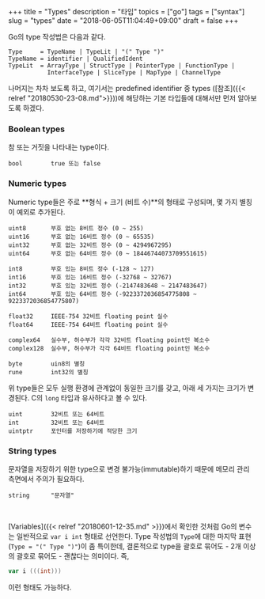 +++
title = "Types"
description = "타입"
topics = ["go"]
tags = ["syntax"]
slug = "types"
date = "2018-06-05T11:04:49+09:00"
draft = false
+++

Go의 type 작성법은 다음과 같다.

```
Type     = TypeName | TypeLit | "(" Type ")"
TypeName = identifier | QualifiedIdent
TypeLit  = ArrayType | StructType | PointerType | FunctionType |
           InterfaceType | SliceType | MapType | ChannelType
```

나머지는 차차 보도록 하고,  여기서는 predefined identifier 중 types ([참조]({{< relref "20180530-23-08.md">}}))에 해당하는 기본 타입들에 대해서만 먼저 알아보도록 하겠다.

### Boolean types

참 또는 거짓을 나타내는 type이다.

```
bool		true 또는 false
```

### Numeric types

Numeric type들은 주로 **형식 + 크기 (비트 수)**의 형태로 구성되며, 몇 가지 별칭이 예외로 추가된다.

```
uint8		부호 없는 8비트 정수 (0 ~ 255)
uint16		부호 없는 16비트 정수 (0 ~ 65535)
uint32		부호 없는 32비트 정수 (0 ~ 4294967295)
uint64		부호 없는 64비트 정수 (0 ~ 18446744073709551615)

int8		부호 있는 8비트 정수 (-128 ~ 127)
int16		부호 있는 16비트 정수 (-32768 ~ 32767)
int32		부호 있는 32비트 정수 (-2147483648 ~ 2147483647)
int64		부호 있는 64비트 정수 (-9223372036854775808 ~ 9223372036854775807)

float32		IEEE-754 32비트 floating point 실수
float64		IEEE-754 64비트 floating point 실수	

complex64	실수부, 허수부가 각각 32비트 floating point인 복소수
complex128	실수부, 허수부가 각각 64비트 floating point인 복소수

byte		uin8의 별칭
rune		int32의 별칭
```

위 type들은 모두 실행 환경에 관계없이 동일한 크기를 갖고, 아래 세 가지는 크기가 변경된다. C의 `long` 타입과 유사하다고 볼 수 있다.

```
uint		32비트 또는 64비트
int			32비트 또는 64비트
uintptr		포인터를 저장하기에 적당한 크기
```

### String types

문자열을 저장하기 위한 type으로 변경 불가능(immutable)하기 때문에 메모리 관리 측면에서 주의가 필요하다.

```
string		"문자열"
```

<br>

[Variables]({{< relref "20180601-12-35.md" >}})에서 확인한 것처럼 Go의 변수는 일반적으로 `var i int` 형태로 선언한다. Type 작성법의 `Type`에 대한 마지막 표현 (`Type = "(" Type ")"`)이 좀 특이한데, 결론적으로 type을 괄호로 묶어도 - 2개 이상의 괄호로 묶어도 - 괜찮다는 의미이다. 즉,

```Go
var i (((int)))
```
이런 형태도 가능하다.
